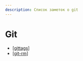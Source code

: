 ```yaml
---
description: Список заметок о git
---
```

# Git

- [[gittags]]
- [[git-rm]]

[//begin]: # "Autogenerated link references for markdown compatibility"
[gittags]: ../notes/gittags "Организация тегов на git"
[git-rm]: ../notes/git-rm "git-rm"
[//end]: # "Autogenerated link references"